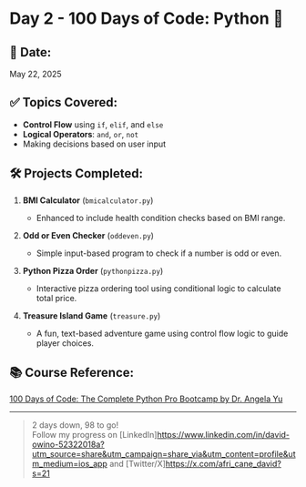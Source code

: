 # Day 2 - 100 Days of Code: Python 🚀

## 📅 Date:
May 22, 2025

## ✅ Topics Covered:
- **Control Flow** using `if`, `elif`, and `else`
- **Logical Operators**: `and`, `or`, `not`
- Making decisions based on user input

## 🛠️ Projects Completed:

1. **BMI Calculator** (`bmicalculator.py`)  
   - Enhanced to include health condition checks based on BMI range.

2. **Odd or Even Checker** (`oddeven.py`)  
   - Simple input-based program to check if a number is odd or even.

3. **Python Pizza Order** (`pythonpizza.py`)  
   - Interactive pizza ordering tool using conditional logic to calculate total price.

4. **Treasure Island Game** (`treasure.py`)  
   - A fun, text-based adventure game using control flow logic to guide player choices.

## 📚 Course Reference:
[100 Days of Code: The Complete Python Pro Bootcamp by Dr. Angela Yu](https://www.udemy.com/course/100-days-of-code/)

---

> 2 days down, 98 to go!  
> Follow my progress on [LinkedIn]https://www.linkedin.com/in/david-owino-52322018a?utm_source=share&utm_campaign=share_via&utm_content=profile&utm_medium=ios_app and [Twitter/X]https://x.com/afri_cane_david?s=21
